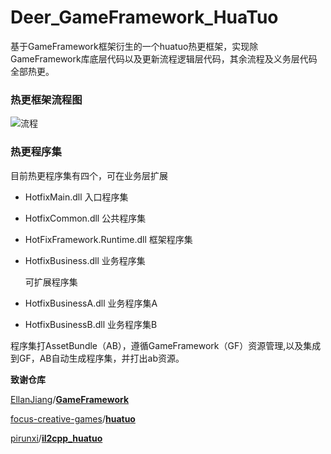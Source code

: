# Deer_GameFramework_HuaTuo
基于GameFramework框架衍生的一个huatuo热更框架，实现除GameFramework库底层代码以及更新流程逻辑层代码，其余流程及义务层代码全部热更。

### 热更框架流程图

![流程](D:\Working\GitHub\Deer_GameFramework_HuaTuo\DescDocu\流程.png)

### 热更程序集

目前热更程序集有四个，可在业务层扩展

- HotfixMain.dll  入口程序集

- HotfixCommon.dll 公共程序集

- HotFixFramework.Runtime.dll 框架程序集

- HotfixBusiness.dll 业务程序集

  可扩展程序集

- HotfixBusinessA.dll 业务程序集A

- HotfixBusinessB.dll 业务程序集B

程序集打AssetBundle（AB），遵循GameFramework（GF）资源管理,以及集成到GF，AB自动生成程序集，并打出ab资源。

**致谢仓库**

[EllanJiang](https://github.com/EllanJiang)/**[GameFramework](https://github.com/EllanJiang/GameFramework)**

[focus-creative-games](https://github.com/focus-creative-games)/**[huatuo](https://github.com/focus-creative-games/huatuo)**

[pirunxi](https://github.com/pirunxi)/**[il2cpp_huatuo](https://github.com/pirunxi/il2cpp_huatuo)**
